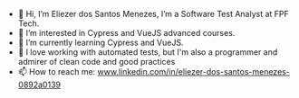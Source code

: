 - 👋 Hi, I’m Eliezer dos Santos Menezes, I’m a Software Test Analyst at FPF Tech.
- 👀 I’m interested in Cypress and VueJS advanced courses.
- 🌱 I’m currently learning Cypress and VueJS.
- 💞️ I love working with automated tests, but I'm also a programmer and admirer of clean code and good practices
- 📫 How to reach me: www.linkedin.com/in/eliezer-dos-santos-menezes-0892a0139
